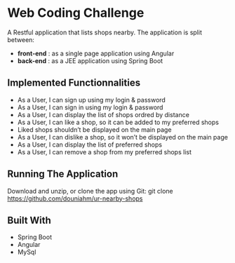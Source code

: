 # Web Coding Challenge
A Restful application that lists shops nearby. The application is split between:
  - **front-end** : as a single page application using Angular
  - **back-end** : as a JEE application using Spring Boot
 
## Implemented Functionnalities
* As a User, I can sign up using my login & password
* As a User, I can sign in using my login & password
* As a User, I can display the list of shops ordred by distance
* As a User, I can like a shop, so it can be added to my preferred shops
* Liked shops shouldn’t be displayed on the main page
* As a User, I can dislike a shop, so it won’t be displayed on the main page
* As a User, I can display the list of preferred shops
* As a User, I can remove a shop from my preferred shops list

## Running The Application
Download and unzip, or clone the app using Git:
git clone https://github.com/douniahm/ur-nearby-shops

## Built With
- Spring Boot
- Angular
- MySql


